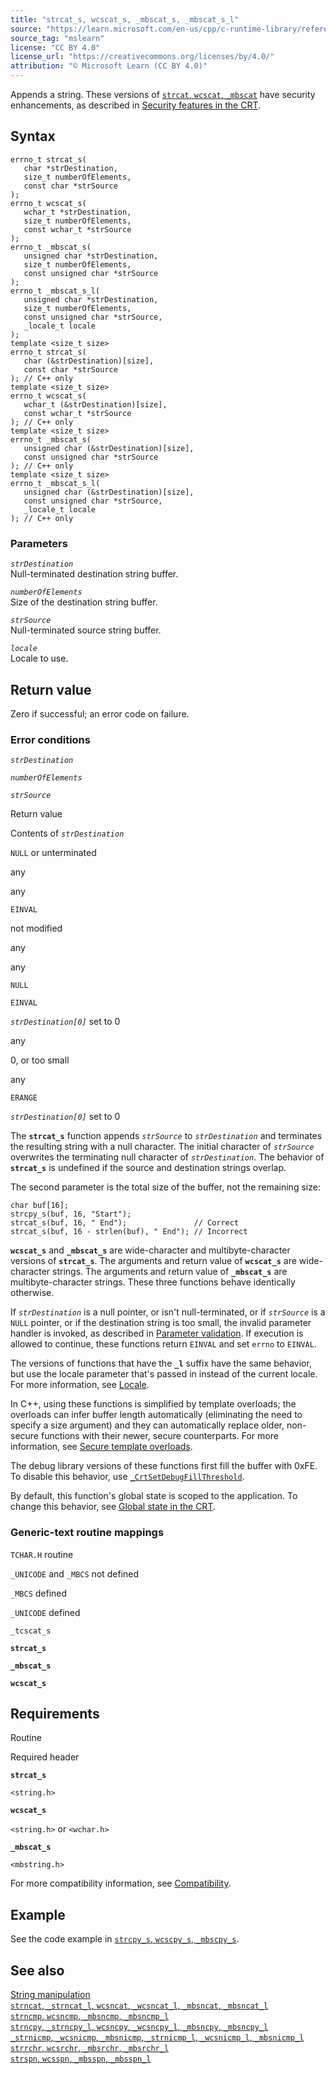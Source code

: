 ```yaml
---
title: "strcat_s, wcscat_s, _mbscat_s, _mbscat_s_l"
source: "https://learn.microsoft.com/en-us/cpp/c-runtime-library/reference/strcat-s-wcscat-s-mbscat-s?view=msvc-170"
source_tag: "mslearn"
license: "CC BY 4.0"
license_url: "https://creativecommons.org/licenses/by/4.0/"
attribution: "© Microsoft Learn (CC BY 4.0)"
---
```

Appends a string. These versions of [`strcat`, `wcscat`, `_mbscat`](https://learn.microsoft.com/en-us/cpp/c-runtime-library/reference/strcat-wcscat-mbscat?view=msvc-170) have security enhancements, as described in [Security features in the CRT](https://learn.microsoft.com/en-us/cpp/c-runtime-library/security-features-in-the-crt?view=msvc-170).

## Syntax

```
errno_t strcat_s(
   char *strDestination,
   size_t numberOfElements,
   const char *strSource
);
errno_t wcscat_s(
   wchar_t *strDestination,
   size_t numberOfElements,
   const wchar_t *strSource
);
errno_t _mbscat_s(
   unsigned char *strDestination,
   size_t numberOfElements,
   const unsigned char *strSource
);
errno_t _mbscat_s_l(
   unsigned char *strDestination,
   size_t numberOfElements,
   const unsigned char *strSource,
   _locale_t locale
);
template <size_t size>
errno_t strcat_s(
   char (&strDestination)[size],
   const char *strSource
); // C++ only
template <size_t size>
errno_t wcscat_s(
   wchar_t (&strDestination)[size],
   const wchar_t *strSource
); // C++ only
template <size_t size>
errno_t _mbscat_s(
   unsigned char (&strDestination)[size],
   const unsigned char *strSource
); // C++ only
template <size_t size>
errno_t _mbscat_s_l(
   unsigned char (&strDestination)[size],
   const unsigned char *strSource,
   _locale_t locale
); // C++ only
```

### Parameters

_`strDestination`_  
Null-terminated destination string buffer.

_`numberOfElements`_  
Size of the destination string buffer.

_`strSource`_  
Null-terminated source string buffer.

_`locale`_  
Locale to use.

## Return value

Zero if successful; an error code on failure.

### Error conditions

_`strDestination`_

_`numberOfElements`_

_`strSource`_

Return value

Contents of _`strDestination`_

`NULL` or unterminated

any

any

`EINVAL`

not modified

any

any

`NULL`

`EINVAL`

_`strDestination[0]`_ set to 0

any

0, or too small

any

`ERANGE`

_`strDestination[0]`_ set to 0

The **`strcat_s`** function appends _`strSource`_ to _`strDestination`_ and terminates the resulting string with a null character. The initial character of _`strSource`_ overwrites the terminating null character of _`strDestination`_. The behavior of **`strcat_s`** is undefined if the source and destination strings overlap.

The second parameter is the total size of the buffer, not the remaining size:

```
char buf[16];
strcpy_s(buf, 16, "Start");
strcat_s(buf, 16, " End");               // Correct
strcat_s(buf, 16 - strlen(buf), " End"); // Incorrect
```

**`wcscat_s`** and **`_mbscat_s`** are wide-character and multibyte-character versions of **`strcat_s`**. The arguments and return value of **`wcscat_s`** are wide-character strings. The arguments and return value of **`_mbscat_s`** are multibyte-character strings. These three functions behave identically otherwise.

If _`strDestination`_ is a null pointer, or isn't null-terminated, or if _`strSource`_ is a `NULL` pointer, or if the destination string is too small, the invalid parameter handler is invoked, as described in [Parameter validation](https://learn.microsoft.com/en-us/cpp/c-runtime-library/parameter-validation?view=msvc-170). If execution is allowed to continue, these functions return `EINVAL` and set `errno` to `EINVAL`.

The versions of functions that have the **`_l`** suffix have the same behavior, but use the locale parameter that's passed in instead of the current locale. For more information, see [Locale](https://learn.microsoft.com/en-us/cpp/c-runtime-library/locale?view=msvc-170).

In C++, using these functions is simplified by template overloads; the overloads can infer buffer length automatically (eliminating the need to specify a size argument) and they can automatically replace older, non-secure functions with their newer, secure counterparts. For more information, see [Secure template overloads](https://learn.microsoft.com/en-us/cpp/c-runtime-library/secure-template-overloads?view=msvc-170).

The debug library versions of these functions first fill the buffer with 0xFE. To disable this behavior, use [`_CrtSetDebugFillThreshold`](https://learn.microsoft.com/en-us/cpp/c-runtime-library/reference/crtsetdebugfillthreshold?view=msvc-170).

By default, this function's global state is scoped to the application. To change this behavior, see [Global state in the CRT](https://learn.microsoft.com/en-us/cpp/c-runtime-library/global-state?view=msvc-170).

### Generic-text routine mappings

`TCHAR.H` routine

`_UNICODE` and `_MBCS` not defined

`_MBCS` defined

`_UNICODE` defined

`_tcscat_s`

**`strcat_s`**

**`_mbscat_s`**

**`wcscat_s`**

## Requirements

Routine

Required header

**`strcat_s`**

`<string.h>`

**`wcscat_s`**

`<string.h>` or `<wchar.h>`

**`_mbscat_s`**

`<mbstring.h>`

For more compatibility information, see [Compatibility](https://learn.microsoft.com/en-us/cpp/c-runtime-library/compatibility?view=msvc-170).

## Example

See the code example in [`strcpy_s`, `wcscpy_s`, `_mbscpy_s`](https://learn.microsoft.com/en-us/cpp/c-runtime-library/reference/strcpy-s-wcscpy-s-mbscpy-s?view=msvc-170).

## See also

[String manipulation](https://learn.microsoft.com/en-us/cpp/c-runtime-library/string-manipulation-crt?view=msvc-170)  
[`strncat`, `_strncat_l`, `wcsncat`, `_wcsncat_l`, `_mbsncat`, `_mbsncat_l`](https://learn.microsoft.com/en-us/cpp/c-runtime-library/reference/strncat-strncat-l-wcsncat-wcsncat-l-mbsncat-mbsncat-l?view=msvc-170)  
[`strncmp`, `wcsncmp`, `_mbsncmp`, `_mbsncmp_l`](https://learn.microsoft.com/en-us/cpp/c-runtime-library/reference/strncmp-wcsncmp-mbsncmp-mbsncmp-l?view=msvc-170)  
[`strncpy`, `_strncpy_l`, `wcsncpy`, `_wcsncpy_l`, `_mbsncpy`, `_mbsncpy_l`](https://learn.microsoft.com/en-us/cpp/c-runtime-library/reference/strncpy-strncpy-l-wcsncpy-wcsncpy-l-mbsncpy-mbsncpy-l?view=msvc-170)  
[`_strnicmp`, `_wcsnicmp`, `_mbsnicmp`, `_strnicmp_l`, `_wcsnicmp_l`, `_mbsnicmp_l`](https://learn.microsoft.com/en-us/cpp/c-runtime-library/reference/strnicmp-wcsnicmp-mbsnicmp-strnicmp-l-wcsnicmp-l-mbsnicmp-l?view=msvc-170)  
[`strrchr`, `wcsrchr`, `_mbsrchr`, `_mbsrchr_l`](https://learn.microsoft.com/en-us/cpp/c-runtime-library/reference/strrchr-wcsrchr-mbsrchr-mbsrchr-l?view=msvc-170)  
[`strspn`, `wcsspn`, `_mbsspn`, `_mbsspn_l`](https://learn.microsoft.com/en-us/cpp/c-runtime-library/reference/strspn-wcsspn-mbsspn-mbsspn-l?view=msvc-170)